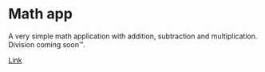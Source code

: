 # Math app

A very simple math application with addition, subtraction and multiplication. Division coming soon:tm:.

[Link](https://boafur.cf/math-app)